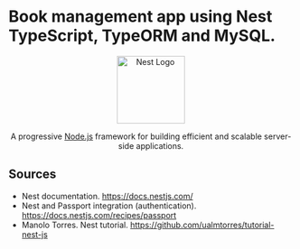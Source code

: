 # Book management app using Nest TypeScript, TypeORM and MySQL.

<p align="center">
  <a href="http://nestjs.com/" target="blank"><img src="https://nestjs.com/img/logo-small.svg" width="120" alt="Nest Logo" /></a>
</p>

[circleci-image]: https://img.shields.io/circleci/build/github/nestjs/nest/master?token=abc123def456
[circleci-url]: https://circleci.com/gh/nestjs/nest

  <p align="center">A progressive <a href="http://nodejs.org" target="_blank">Node.js</a> framework for building efficient and scalable server-side applications.</p>

## Sources

- Nest documentation. https://docs.nestjs.com/
- Nest and Passport integration (authentication). https://docs.nestjs.com/recipes/passport
- Manolo Torres. Nest tutorial. https://github.com/ualmtorres/tutorial-nest-js
